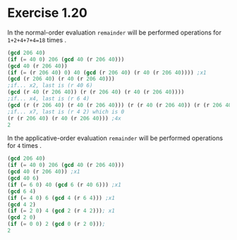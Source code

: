 # Exercise 1.20

In the normal-order evaluation `remainder` will be performed operations for `1+2+4+7+4=18` times .

```lisp
(gcd 206 40)
(if (= 40 0) 206 (gcd 40 (r 206 40)))
(gcd 40 (r 206 40))
(if (= (r 206 40) 0) 40 (gcd (r 206 40) (r 40 (r 206 40)))) ;x1
(gcd (r 206 40) (r 40 (r 206 40)))
;if... x2, last is (r 40 6)
(gcd (r 40 (r 206 40)) (r (r 206 40) (r 40 (r 206 40))))
;if... x4, last is (r 6 4)
(gcd (r (r 206 40) (r 40 (r 206 40))) (r (r 40 (r 206 40)) (r (r 206 40) (r 40 (r 206 40)))))
;if... x7, last is (r 4 2) which is 0
(r (r 206 40) (r 40 (r 206 40))) ;4x
2
```

In the applicative-order evaluation `remainder` will be performed operations for `4` times .

```lisp
(gcd 206 40)
(if (= 40 0) 206 (gcd 40 (r 206 40)))
(gcd 40 (r 206 40)) ;x1
(gcd 40 6)
(if (= 6 0) 40 (gcd 6 (r 40 6))) ;x1
(gcd 6 4)
(if (= 4 0) 6 (gcd 4 (r 6 4))) ;x1
(gcd 4 2)
(if (= 2 0) 4 (gcd 2 (r 4 2))); x1
(gcd 2 0)
(if (= 0 0) 2 (gcd 0 (r 2 0)));
2
```
